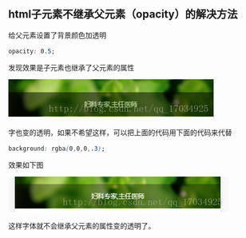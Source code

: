 ## html子元素不继承父元素（opacity）的解决方法

给父元素设置了背景颜色加透明

```css
opacity: 0.5;
```






发现效果是子元素也继承了父元素的属性

![](../assets/1659272792618.png)



字也变的透明，如果不希望这样，可以把上面的代码用下面的代码来代替

```css
background: rgba(0,0,0,.3);
```

效果如下图

![](../assets/1659272792632.png)

这样字体就不会继承父元素的属性变的透明了。